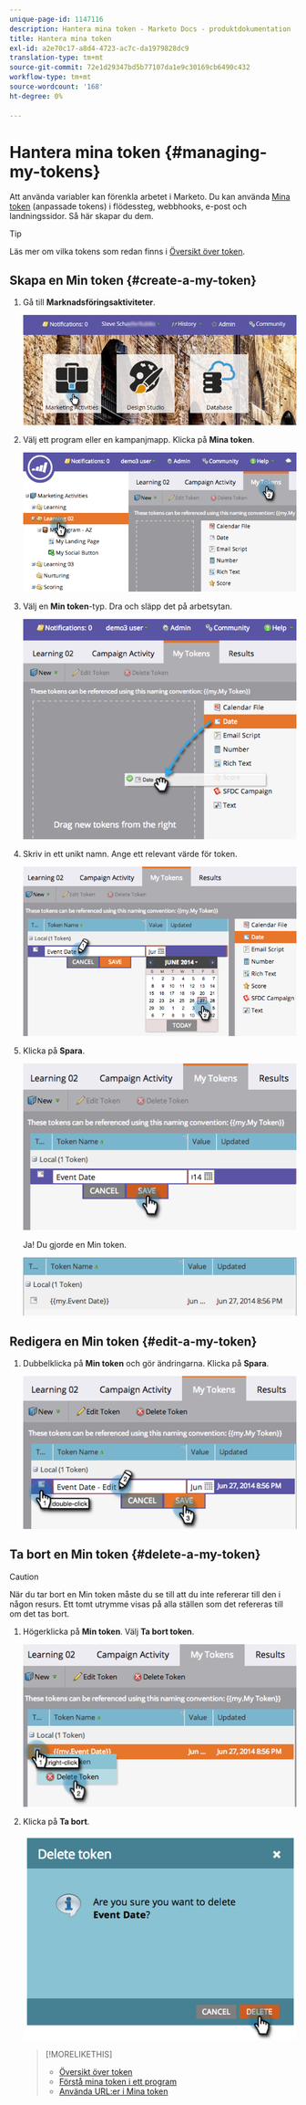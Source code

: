 ```yaml
---
unique-page-id: 1147116
description: Hantera mina token - Marketo Docs - produktdokumentation
title: Hantera mina token
exl-id: a2e70c17-a8d4-4723-ac7c-da1979828dc9
translation-type: tm+mt
source-git-commit: 72e1d29347bd5b77107da1e9c30169cb6490c432
workflow-type: tm+mt
source-wordcount: '168'
ht-degree: 0%

---
```


# Hantera mina token {#managing-my-tokens}

Att använda variabler kan förenkla arbetet i Marketo. Du kan använda [Mina token](/help/marketo/product-docs/core-marketo-concepts/programs/tokens/understanding-my-tokens-in-a-program.md) (anpassade tokens) i flödessteg, webbhooks, e-post och landningssidor. Så här skapar du dem.

>[!TIP]
>
>Läs mer om vilka tokens som redan finns i [Översikt över token](/help/marketo/product-docs/demand-generation/landing-pages/personalizing-landing-pages/tokens-overview.md).

## Skapa en Min token {#create-a-my-token}

1. Gå till **Marknadsföringsaktiviteter**.

   ![](assets/login-marketing-activities.png)

1. Välj ett program eller en kampanjmapp. Klicka på **Mina token**.

   ![](assets/image2014-9-18-12-3a4-3a27.png)

1. Välj en **Min token**-typ. Dra och släpp det på arbetsytan.

   ![](assets/image2014-9-18-12-3a4-3a39.png)

1. Skriv in ett unikt namn. Ange ett relevant värde för token.

   ![](assets/image2014-9-18-12-3a4-3a53.png)

1. Klicka på **Spara**.

   ![](assets/image2014-9-18-12-3a5-3a5.png)

   Ja! Du gjorde en Min token.

   ![](assets/image2014-9-18-12-3a5-3a15.png)

## Redigera en Min token {#edit-a-my-token}

1. Dubbelklicka på **Min token** och gör ändringarna. Klicka på **Spara**.

   ![](assets/image2014-9-18-12-3a5-3a45.png)

## Ta bort en Min token {#delete-a-my-token}

>[!CAUTION]
>
>När du tar bort en Min token måste du se till att du inte refererar till den i någon resurs. Ett tomt utrymme visas på alla ställen som det refereras till om det tas bort.

1. Högerklicka på **Min token**. Välj **Ta bort token**.

   ![](assets/image2014-9-18-12-3a7-3a24.png)

1. Klicka på **Ta bort**.

   ![](assets/image2014-9-18-12-3a7-3a31.png)

   >[!MORELIKETHIS]
   >
   >* [Översikt över token](/help/marketo/product-docs/demand-generation/landing-pages/personalizing-landing-pages/tokens-overview.md)
   >* [Förstå mina token i ett program](/help/marketo/product-docs/core-marketo-concepts/programs/tokens/understanding-my-tokens-in-a-program.md)
   >* [Använda URL:er i Mina token](/help/marketo/product-docs/email-marketing/general/using-tokens/using-urls-in-my-tokens.md)


